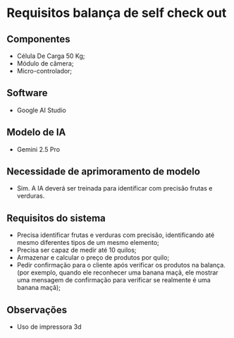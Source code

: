 # Requisitos balança de self check out
## Componentes
- Célula De Carga 50 Kg;
- Módulo de câmera;
- Micro-controlador;
## Software
- Google AI Studio
## Modelo de IA
- Gemini 2.5 Pro
## Necessidade de aprimoramento de modelo
- Sim. A IA deverá ser treinada para identificar com precisão frutas e verduras.
## Requisitos do sistema
- Precisa identificar frutas e verduras com precisão, identificando até mesmo diferentes tipos de um mesmo elemento;
- Precisa ser capaz de medir até 10 quilos;
- Armazenar e calcular o preço de produtos por quilo;
- Pedir confirmação para o cliente após verificar os produtos na balança. (por exemplo, quando ele reconhecer uma banana maçã, ele mostrar uma mensagem de confirmação para verificar se realmente é uma banana maçã);
## Observações
- Uso de impressora 3d
